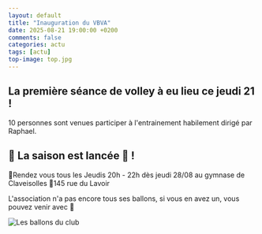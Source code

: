 ```yaml
---
layout: default
title: "Inauguration du VBVA"
date: 2025-08-21 19:00:00 +0200
comments: false
categories: actu
tags: [actu]
top-image: top.jpg
---
```


## La première séance de volley à eu lieu ce jeudi 21 ! 

10 personnes sont venues participer à l'entrainement habilement dirigé par Raphael.

## 🚀 La saison est lancée 🚀 ! 

📆Rendez vous tous les Jeudis 20h - 22h dès jeudi 28/08 au gymnase de Claveisolles 📍145 rue du Lavoir 

L'association n'a pas encore tous ses ballons, si vous en avez un, vous pouvez venir avec 🏐

![Les ballons du club](/assets/images/{{page.id}}/ballons.jpg "Les ballons du club")
